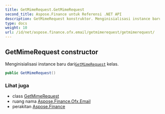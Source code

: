 ```yaml
---
title: GetMimeRequest.GetMimeRequest
second_title: Aspose.Finance untuk Referensi .NET API
description: GetMimeRequest konstruktor. Menginisialisasi instance baru dariGetMimeRequest kelas.
type: docs
weight: 10
url: /id/net/aspose.finance.ofx.email/getmimerequest/getmimerequest/
---
```

## GetMimeRequest constructor

Menginisialisasi instance baru dari[`GetMimeRequest`](../) kelas.

```csharp
public GetMimeRequest()
```

### Lihat juga

* class [GetMimeRequest](../)
* ruang nama [Aspose.Finance.Ofx.Email](../../getmimerequest/)
* perakitan [Aspose.Finance](../../../)


